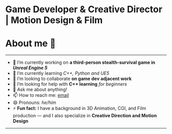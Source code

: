 # Game Developer & Creative Director | Motion Design & Film

# About me 👋

---

- 🔭 I’m currently working on **a third-person stealth-survival game in *Unreal Engine 5***
- 🌱 I’m currently learning *C++, Python and UE5*
- 👯 I’m looking to collaborate **on game dev adjacent work**
- 🤔 I’m looking for help with **C++ learning** *for beginners*
- 💬 Ask me about anything! 
- 📫 How to reach me: [email](c@ccb-a.com)
- 😄 Pronouns: *he/him*
- ⚡ **Fun fact:** I have a background in 3D Animation, CGI, and Film production — and I also specialize in **Creative Direction and Motion Design**

---
